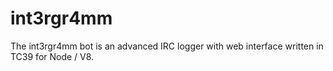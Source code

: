 int3rgr4mm
=========

The int3rgr4mm bot is an advanced IRC logger with web interface written in TC39 for Node / V8.
